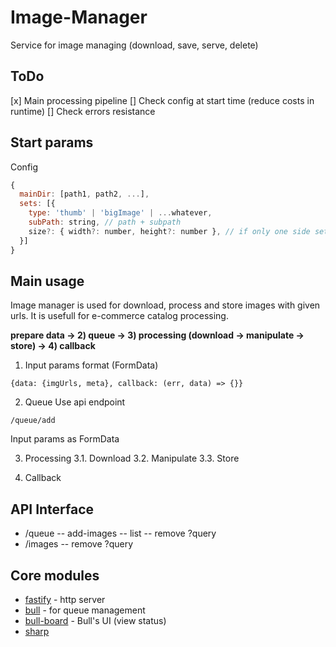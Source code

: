 # Image-Manager
Service for image managing (download, save, serve, delete)

## ToDo
[x] Main processing pipeline 
[] Check config at start time (reduce costs in runtime)
[] Check errors resistance

## Start params
Сonfig 
```javascript
{
  mainDir: [path1, path2, ...],
  sets: [{
    type: 'thumb' | 'bigImage' | ...whatever,
    subPath: string, // path + subpath
    size?: { width?: number, height?: number }, // if only one side set then image size will be processed proportionately
  }]
}
```

## Main usage
Image manager is used for download, process and store images with given urls. It is usefull for e-commerce catalog processing.

**prepare data -> 2) queue -> 3) processing (download -> manipulate -> store) -> 4) callback**

1. Input params format (FormData)
```
{data: {imgUrls, meta}, callback: (err, data) => {}}
```

2. Queue
Use api endpoint
```
/queue/add
```
Input params as FormData

3. Processing
3.1. Download
3.2. Manipulate
3.3. Store

4. Callback

## API Interface
- /queue
-- add-images
-- list
-- remove ?query
- /images
-- remove ?query

## Core modules
- [fastify](https://github.com/fastify/fastify) - http server
- [bull](https://github.com/OptimalBits/bull) - for queue management
- [bull-board](https://github.com/vcapretz/bull-board) - Bull's UI (view status)
- [sharp](https://github.com/lovell/sharp)
